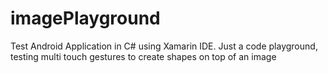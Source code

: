 # imagePlayground
Test Android Application in C# using Xamarin IDE. Just a code playground, testing multi touch gestures to create shapes on top of an image
